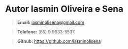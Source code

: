 # Autor Iasmin Oliveira e Sena

> **Email:** iasminolisena@gmail.com

> **Telefone:** (85) 9 9933-5537

> **Github:** <https://github.com/iasminolisena>